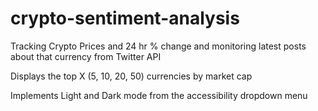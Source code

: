 # crypto-sentiment-analysis
Tracking Crypto Prices and 24 hr % change and monitoring latest posts about that currency from Twitter API

Displays the top X (5, 10, 20, 50) currencies by market cap

Implements Light and Dark mode from the accessibility dropdown menu